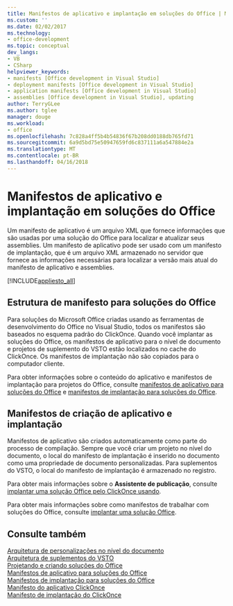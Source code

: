 ```yaml
---
title: Manifestos de aplicativo e implantação em soluções do Office | Microsoft Docs
ms.custom: ''
ms.date: 02/02/2017
ms.technology:
- office-development
ms.topic: conceptual
dev_langs:
- VB
- CSharp
helpviewer_keywords:
- manifests [Office development in Visual Studio]
- deployment manifests [Office development in Visual Studio]
- application manifests [Office development in Visual Studio]
- assemblies [Office development in Visual Studio], updating
author: TerryGLee
ms.author: tglee
manager: douge
ms.workload:
- office
ms.openlocfilehash: 7c828a4ff5b4b54836f67b208dd0188db765fd71
ms.sourcegitcommit: 6a9d5bd75e50947659fd6c837111a6a547884e2a
ms.translationtype: MT
ms.contentlocale: pt-BR
ms.lasthandoff: 04/16/2018
---
```

# <a name="application-and-deployment-manifests-in-office-solutions"></a>Manifestos de aplicativo e implantação em soluções do Office
  Um manifesto de aplicativo é um arquivo XML que fornece informações que são usadas por uma solução do Office para localizar e atualizar seus assemblies. Um manifesto de aplicativo pode ser usado com um manifesto de implantação, que é um arquivo XML armazenado no servidor que fornece as informações necessárias para localizar a versão mais atual do manifesto de aplicativo e assemblies.  
  
 [!INCLUDE[appliesto_all](../vsto/includes/appliesto-all-md.md)]  
  
## <a name="manifest-structure-for-office-solutions"></a>Estrutura de manifesto para soluções do Office  
 Para soluções do Microsoft Office criadas usando as ferramentas de desenvolvimento do Office no Visual Studio, todos os manifestos são baseados no esquema padrão do ClickOnce. Quando você implantar as soluções do Office, os manifestos de aplicativo para o nível de documento e projetos de suplemento do VSTO estão localizados no cache do ClickOnce. Os manifestos de implantação não são copiados para o computador cliente.  
  
 Para obter informações sobre o conteúdo do aplicativo e manifestos de implantação para projetos do Office, consulte [manifestos de aplicativo para soluções do Office](../vsto/application-manifests-for-office-solutions.md) e [manifestos de implantação para soluções do Office](../vsto/deployment-manifests-for-office-solutions.md).  
  
## <a name="creating-application-and-deployment-manifests"></a>Manifestos de criação de aplicativo e implantação  
 Manifestos de aplicativo são criados automaticamente como parte do processo de compilação. Sempre que você criar um projeto no nível do documento, o local do manifesto de implantação é inserido no documento como uma propriedade de documento personalizadas. Para suplementos do VSTO, o local do manifesto de implantação é armazenado no registro.  
  
 Para obter mais informações sobre o **Assistente de publicação**, consulte [implantar uma solução Office pelo ClickOnce usando](../vsto/deploying-an-office-solution-by-using-clickonce.md).  
  
 Para obter mais informações sobre como manifestos de trabalhar com soluções do Office, consulte [implantar uma solução Office](../vsto/deploying-an-office-solution.md).  
  
## <a name="see-also"></a>Consulte também  
 [Arquitetura de personalizações no nível do documento](../vsto/architecture-of-document-level-customizations.md)   
 [Arquitetura de suplementos do VSTO](../vsto/architecture-of-vsto-add-ins.md)   
 [Projetando e criando soluções do Office](../vsto/designing-and-creating-office-solutions.md)   
 [Manifestos de aplicativo para soluções do Office](../vsto/application-manifests-for-office-solutions.md)   
 [Manifestos de implantação para soluções do Office](../vsto/deployment-manifests-for-office-solutions.md)   
 [Manifesto do aplicativo ClickOnce](/visualstudio/deployment/clickonce-application-manifest)   
 [Manifesto de implantação do ClickOnce](/visualstudio/deployment/clickonce-deployment-manifest)  
  
  